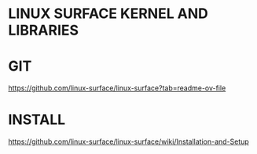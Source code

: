 # LINUX SURFACE KERNEL AND LIBRARIES

# GIT
https://github.com/linux-surface/linux-surface?tab=readme-ov-file  

# INSTALL
https://github.com/linux-surface/linux-surface/wiki/Installation-and-Setup